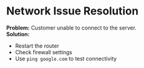 # Network Issue Resolution  
**Problem:** Customer unable to connect to the server.  
**Solution:**  
- Restart the router  
- Check firewall settings  
- Use `ping google.com` to test connectivity  
